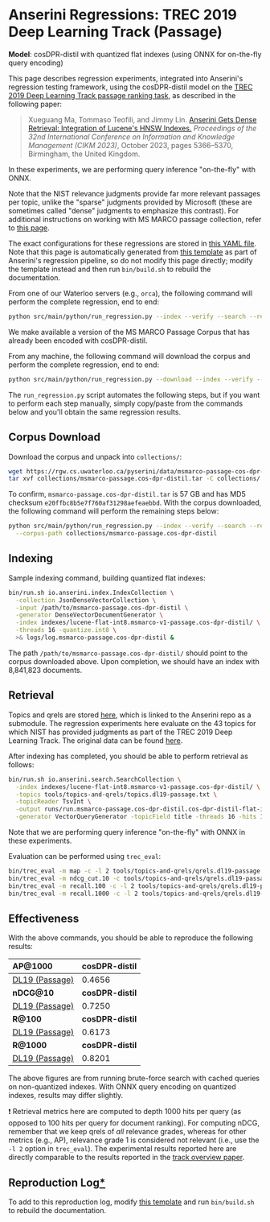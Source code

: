 # Anserini Regressions: TREC 2019 Deep Learning Track (Passage)

**Model**: cosDPR-distil with quantized flat indexes (using ONNX for on-the-fly query encoding)

This page describes regression experiments, integrated into Anserini's regression testing framework, using the cosDPR-distil model on the [TREC 2019 Deep Learning Track passage ranking task](https://trec.nist.gov/data/deep2019.html), as described in the following paper:

> Xueguang Ma, Tommaso Teofili, and Jimmy Lin. [Anserini Gets Dense Retrieval: Integration of Lucene's HNSW Indexes.](https://dl.acm.org/doi/10.1145/3583780.3615112) _Proceedings of the 32nd International Conference on Information and Knowledge Management (CIKM 2023)_, October 2023, pages 5366–5370, Birmingham, the United Kingdom.

In these experiments, we are performing query inference "on-the-fly" with ONNX.

Note that the NIST relevance judgments provide far more relevant passages per topic, unlike the "sparse" judgments provided by Microsoft (these are sometimes called "dense" judgments to emphasize this contrast).
For additional instructions on working with MS MARCO passage collection, refer to [this page](experiments-msmarco-passage.md).

The exact configurations for these regressions are stored in [this YAML file](../../src/main/resources/regression/dl19-passage.cos-dpr-distil.flat-int8.onnx.yaml).
Note that this page is automatically generated from [this template](../../src/main/resources/docgen/templates/dl19-passage.cos-dpr-distil.flat-int8.onnx.template) as part of Anserini's regression pipeline, so do not modify this page directly; modify the template instead and then run `bin/build.sh` to rebuild the documentation.

From one of our Waterloo servers (e.g., `orca`), the following command will perform the complete regression, end to end:

```bash
python src/main/python/run_regression.py --index --verify --search --regression dl19-passage.cos-dpr-distil.flat-int8.onnx
```

We make available a version of the MS MARCO Passage Corpus that has already been encoded with cosDPR-distil.

From any machine, the following command will download the corpus and perform the complete regression, end to end:

```bash
python src/main/python/run_regression.py --download --index --verify --search --regression dl19-passage.cos-dpr-distil.flat-int8.onnx
```

The `run_regression.py` script automates the following steps, but if you want to perform each step manually, simply copy/paste from the commands below and you'll obtain the same regression results.

## Corpus Download

Download the corpus and unpack into `collections/`:

```bash
wget https://rgw.cs.uwaterloo.ca/pyserini/data/msmarco-passage-cos-dpr-distil.tar -P collections/
tar xvf collections/msmarco-passage.cos-dpr-distil.tar -C collections/
```

To confirm, `msmarco-passage.cos-dpr-distil.tar` is 57 GB and has MD5 checksum `e20ffbc8b5e7f760af31298aefeaebbd`.
With the corpus downloaded, the following command will perform the remaining steps below:

```bash
python src/main/python/run_regression.py --index --verify --search --regression dl19-passage.cos-dpr-distil.flat-int8.onnx \
  --corpus-path collections/msmarco-passage.cos-dpr-distil
```

## Indexing

Sample indexing command, building quantized flat indexes:

```bash
bin/run.sh io.anserini.index.IndexCollection \
  -collection JsonDenseVectorCollection \
  -input /path/to/msmarco-passage.cos-dpr-distil \
  -generator DenseVectorDocumentGenerator \
  -index indexes/lucene-flat-int8.msmarco-v1-passage.cos-dpr-distil/ \
  -threads 16 -quantize.int8 \
  >& logs/log.msmarco-passage.cos-dpr-distil &
```

The path `/path/to/msmarco-passage.cos-dpr-distil/` should point to the corpus downloaded above.
Upon completion, we should have an index with 8,841,823 documents.

## Retrieval

Topics and qrels are stored [here](https://github.com/castorini/anserini-tools/tree/master/topics-and-qrels), which is linked to the Anserini repo as a submodule.
The regression experiments here evaluate on the 43 topics for which NIST has provided judgments as part of the TREC 2019 Deep Learning Track.
The original data can be found [here](https://trec.nist.gov/data/deep2019.html).

After indexing has completed, you should be able to perform retrieval as follows:

```bash
bin/run.sh io.anserini.search.SearchCollection \
  -index indexes/lucene-flat-int8.msmarco-v1-passage.cos-dpr-distil/ \
  -topics tools/topics-and-qrels/topics.dl19-passage.txt \
  -topicReader TsvInt \
  -output runs/run.msmarco-passage.cos-dpr-distil.cos-dpr-distil-flat-int8-onnx.topics.dl19-passage.txt \
  -generator VectorQueryGenerator -topicField title -threads 16 -hits 1000 -encoder CosDprDistil &
```

Note that we are performing query inference "on-the-fly" with ONNX in these experiments.

Evaluation can be performed using `trec_eval`:

```bash
bin/trec_eval -m map -c -l 2 tools/topics-and-qrels/qrels.dl19-passage.txt runs/run.msmarco-passage.cos-dpr-distil.cos-dpr-distil-flat-int8-onnx.topics.dl19-passage.txt
bin/trec_eval -m ndcg_cut.10 -c tools/topics-and-qrels/qrels.dl19-passage.txt runs/run.msmarco-passage.cos-dpr-distil.cos-dpr-distil-flat-int8-onnx.topics.dl19-passage.txt
bin/trec_eval -m recall.100 -c -l 2 tools/topics-and-qrels/qrels.dl19-passage.txt runs/run.msmarco-passage.cos-dpr-distil.cos-dpr-distil-flat-int8-onnx.topics.dl19-passage.txt
bin/trec_eval -m recall.1000 -c -l 2 tools/topics-and-qrels/qrels.dl19-passage.txt runs/run.msmarco-passage.cos-dpr-distil.cos-dpr-distil-flat-int8-onnx.topics.dl19-passage.txt
```

## Effectiveness

With the above commands, you should be able to reproduce the following results:

| **AP@1000**                                                                                                  | **cosDPR-distil**|
|:-------------------------------------------------------------------------------------------------------------|-----------|
| [DL19 (Passage)](https://trec.nist.gov/data/deep2020.html)                                                   | 0.4656    |
| **nDCG@10**                                                                                                  | **cosDPR-distil**|
| [DL19 (Passage)](https://trec.nist.gov/data/deep2020.html)                                                   | 0.7250    |
| **R@100**                                                                                                    | **cosDPR-distil**|
| [DL19 (Passage)](https://trec.nist.gov/data/deep2020.html)                                                   | 0.6173    |
| **R@1000**                                                                                                   | **cosDPR-distil**|
| [DL19 (Passage)](https://trec.nist.gov/data/deep2020.html)                                                   | 0.8201    |

The above figures are from running brute-force search with cached queries on non-quantized indexes.
With ONNX query encoding on quantized indexes, results may differ slightly.

❗ Retrieval metrics here are computed to depth 1000 hits per query (as opposed to 100 hits per query for document ranking).
For computing nDCG, remember that we keep qrels of _all_ relevance grades, whereas for other metrics (e.g., AP), relevance grade 1 is considered not relevant (i.e., use the `-l 2` option in `trec_eval`).
The experimental results reported here are directly comparable to the results reported in the [track overview paper](https://arxiv.org/abs/2003.07820).

## Reproduction Log[*](reproducibility.md)

To add to this reproduction log, modify [this template](../../src/main/resources/docgen/templates/dl19-passage.cos-dpr-distil.flat-int8.onnx.template) and run `bin/build.sh` to rebuild the documentation.
